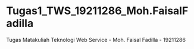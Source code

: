 # Tugas1_TWS_19211286_Moh.FaisalFadilla
Tugas Matakuliah Teknologi Web Service - Moh. Faisal Fadilla - 19211286
